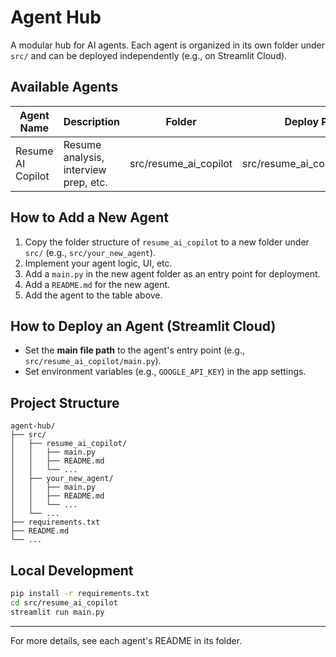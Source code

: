 # Agent Hub

A modular hub for AI agents. Each agent is organized in its own folder under `src/` and can be deployed independently (e.g., on Streamlit Cloud).

## Available Agents

| Agent Name         | Description                        | Folder                | Deploy Path                  |
|--------------------|------------------------------------|-----------------------|------------------------------|
| Resume AI Copilot  | Resume analysis, interview prep, etc. | src/resume_ai_copilot | src/resume_ai_copilot/main.py|

## How to Add a New Agent
1. Copy the folder structure of `resume_ai_copilot` to a new folder under `src/` (e.g., `src/your_new_agent`).
2. Implement your agent logic, UI, etc.
3. Add a `main.py` in the new agent folder as an entry point for deployment.
4. Add a `README.md` for the new agent.
5. Add the agent to the table above.

## How to Deploy an Agent (Streamlit Cloud)
- Set the **main file path** to the agent's entry point (e.g., `src/resume_ai_copilot/main.py`).
- Set environment variables (e.g., `GOOGLE_API_KEY`) in the app settings.

## Project Structure
```
agent-hub/
├── src/
│   ├── resume_ai_copilot/
│   │   ├── main.py
│   │   ├── README.md
│   │   └── ...
│   ├── your_new_agent/
│   │   ├── main.py
│   │   ├── README.md
│   │   └── ...
│   └── ...
├── requirements.txt
├── README.md
└── ...
```

## Local Development
```bash
pip install -r requirements.txt
cd src/resume_ai_copilot
streamlit run main.py
```

---

For more details, see each agent's README in its folder.
